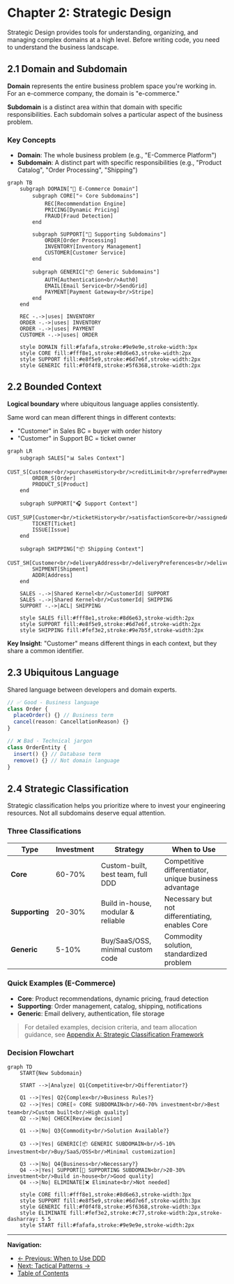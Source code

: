# Chapter 2: Strategic Design

Strategic Design provides tools for understanding, organizing, and managing complex domains at a high level. Before writing code, you need to understand the business landscape.

## 2.1 Domain and Subdomain

**Domain** represents the entire business problem space you're working in. For an e-commerce company, the domain is "e-commerce."

**Subdomain** is a distinct area within that domain with specific responsibilities. Each subdomain solves a particular aspect of the business problem.

### Key Concepts

- **Domain**: The whole business problem (e.g., "E-Commerce Platform")
- **Subdomain**: A distinct part with specific responsibilities (e.g., "Product Catalog", "Order Processing", "Shipping")

```mermaid
graph TB
    subgraph DOMAIN["🏢 E-Commerce Domain"]
        subgraph CORE["⭐ Core Subdomains"]
            REC[Recommendation Engine]
            PRICING[Dynamic Pricing]
            FRAUD[Fraud Detection]
        end

        subgraph SUPPORT["🔧 Supporting Subdomains"]
            ORDER[Order Processing]
            INVENTORY[Inventory Management]
            CUSTOMER[Customer Service]
        end

        subgraph GENERIC["📦 Generic Subdomains"]
            AUTH[Authentication<br/>Auth0]
            EMAIL[Email Service<br/>SendGrid]
            PAYMENT[Payment Gateway<br/>Stripe]
        end
    end

    REC -.->|uses| INVENTORY
    ORDER -.->|uses| INVENTORY
    ORDER -.->|uses| PAYMENT
    CUSTOMER -.->|uses| ORDER

    style DOMAIN fill:#fafafa,stroke:#9e9e9e,stroke-width:3px
    style CORE fill:#fff8e1,stroke:#8d6e63,stroke-width:2px
    style SUPPORT fill:#e8f5e9,stroke:#6d7e6f,stroke-width:2px
    style GENERIC fill:#f0f4f8,stroke:#5f6368,stroke-width:2px
```

## 2.2 Bounded Context

**Logical boundary** where ubiquitous language applies consistently.

Same word can mean different things in different contexts:
- "Customer" in Sales BC = buyer with order history
- "Customer" in Support BC = ticket owner

```mermaid
graph LR
    subgraph SALES["📊 Sales Context"]
        CUST_S[Customer<br/>purchaseHistory<br/>creditLimit<br/>preferredPayment]
        ORDER_S[Order]
        PRODUCT_S[Product]
    end

    subgraph SUPPORT["🎧 Support Context"]
        CUST_SUP[Customer<br/>ticketHistory<br/>satisfactionScore<br/>assignedAgent]
        TICKET[Ticket]
        ISSUE[Issue]
    end

    subgraph SHIPPING["📦 Shipping Context"]
        CUST_SH[Customer<br/>deliveryAddress<br/>deliveryPreferences<br/>deliveryHistory]
        SHIPMENT[Shipment]
        ADDR[Address]
    end

    SALES -.->|Shared Kernel<br/>CustomerId| SUPPORT
    SALES -.->|Shared Kernel<br/>CustomerId| SHIPPING
    SUPPORT -.->|ACL| SHIPPING

    style SALES fill:#fff8e1,stroke:#8d6e63,stroke-width:2px
    style SUPPORT fill:#e8f5e9,stroke:#6d7e6f,stroke-width:2px
    style SHIPPING fill:#fef3e2,stroke:#9e7b5f,stroke-width:2px
```

**Key Insight**: "Customer" means different things in each context, but they share a common identifier.

## 2.3 Ubiquitous Language

Shared language between developers and domain experts.

```typescript
// ✅ Good - Business language
class Order {
  placeOrder() {} // Business term
  cancel(reason: CancellationReason) {}
}

// ❌ Bad - Technical jargon
class OrderEntity {
  insert() {} // Database term
  remove() {} // Not domain language
}
```

## 2.4 Strategic Classification

Strategic classification helps you prioritize where to invest your engineering resources. Not all subdomains deserve equal attention.

### Three Classifications

| Type | Investment | Strategy | When to Use |
|------|-----------|----------|-------------|
| **Core** | 60-70% | Custom-built, best team, full DDD | Competitive differentiator, unique business advantage |
| **Supporting** | 20-30% | Build in-house, modular & reliable | Necessary but not differentiating, enables Core |
| **Generic** | 5-10% | Buy/SaaS/OSS, minimal custom code | Commodity solution, standardized problem |

### Quick Examples (E-Commerce)

- **Core**: Product recommendations, dynamic pricing, fraud detection
- **Supporting**: Order management, catalog, shipping, notifications
- **Generic**: Email delivery, authentication, file storage

> For detailed examples, decision criteria, and team allocation guidance, see [Appendix A: Strategic Classification Framework](appendix-a-strategic-classification.md)

### Decision Flowchart

```mermaid
graph TD
    START{New Subdomain}

    START -->|Analyze| Q1{Competitive<br/>Differentiator?}

    Q1 -->|Yes| Q2{Complex<br/>Business Rules?}
    Q2 -->|Yes| CORE[⭐ CORE SUBDOMAIN<br/>60-70% investment<br/>Best team<br/>Custom built<br/>High quality]
    Q2 -->|No| CHECK[Review decision]

    Q1 -->|No| Q3{Commodity<br/>Solution Available?}

    Q3 -->|Yes| GENERIC[📦 GENERIC SUBDOMAIN<br/>5-10% investment<br/>Buy/SaaS/OSS<br/>Minimal customization]

    Q3 -->|No| Q4{Business<br/>Necessary?}
    Q4 -->|Yes| SUPPORT[🔧 SUPPORTING SUBDOMAIN<br/>20-30% investment<br/>Build in-house<br/>Good quality]
    Q4 -->|No| ELIMINATE[❌ Eliminate<br/>Not needed]

    style CORE fill:#fff8e1,stroke:#8d6e63,stroke-width:3px
    style SUPPORT fill:#e8f5e9,stroke:#6d7e6f,stroke-width:3px
    style GENERIC fill:#f0f4f8,stroke:#5f6368,stroke-width:3px
    style ELIMINATE fill:#fef3e2,stroke:#c77,stroke-width:2px,stroke-dasharray: 5 5
    style START fill:#fafafa,stroke:#9e9e9e,stroke-width:2px
```

---

**Navigation:**
- [← Previous: When to Use DDD](01-when-to-use-ddd.md)
- [Next: Tactical Patterns →](03-tactical-patterns.md)
- [Table of Contents](README.md#table-of-contents)
